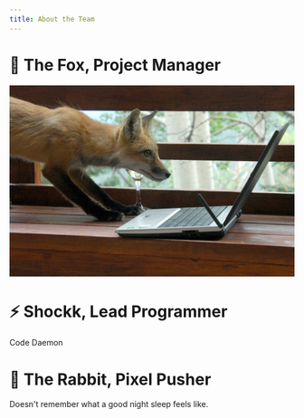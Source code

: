 ```yaml
---
title: About the Team
---
```


# 🦊 The Fox, Project Manager

![](/assets/img/who/207435086_e1733f05ea_b.jpg)



# ⚡ Shockk, Lead Programmer

Code Daemon



# 🐰 The Rabbit, Pixel Pusher

Doesn't remember what a good night sleep feels like.
